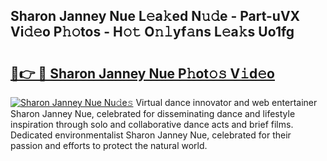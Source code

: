 ## Sharon Janney Nue L𝚎a𝚔ed N𝚞𝚍e - Part-uVX Vi𝚍𝚎o P𝚑𝚘tos - H𝚘𝚝 O𝚗𝚕yf𝚊ns L𝚎a𝚔s Uo1fg

# <h2><a href="http://kf30t4.oniu.top/?m=Sharon+Janney+Nue">🔗👉 🔴 Sharon Janney Nue P𝚑ot𝚘𝚜 V𝚒d𝚎o</a></h2>

[![Sharon Janney Nue Nu𝚍e𝚜](https://i.imgur.com/0qMVB7G.gif)](http://kf30t4.oniu.top/?m=Sharon+Janney+Nue)
Virtual dance innovator and web entertainer Sharon Janney Nue, celebrated for disseminating dance and lifestyle inspiration through solo and collaborative dance acts and brief films. Dedicated environmentalist Sharon Janney Nue, celebrated for their passion and efforts to protect the natural world.  
